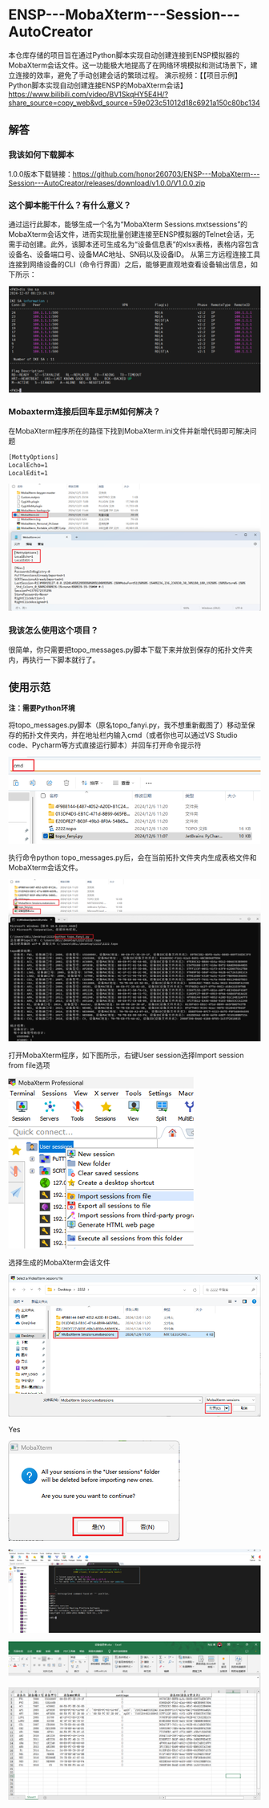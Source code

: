 # ENSP---MobaXterm---Session---AutoCreator
本仓库存储的项目旨在通过Python脚本实现自动创建连接到ENSP模拟器的MobaXterm会话文件。这一功能极大地提高了在网络环境模拟和测试场景下，建立连接的效率，避免了手动创建会话的繁琐过程。
演示视频：【【项目示例】Python脚本实现自动创建连接ENSP的MobaXterm会话】 https://www.bilibili.com/video/BV1SkqHY5E4H/?share_source=copy_web&vd_source=59e023c51012d18c6921a150c80bc134
## 解答
### 我该如何下载脚本
1.0.0版本下载链接：https://github.com/honor260703/ENSP---MobaXterm---Session---AutoCreator/releases/download/v1.0.0/V1.0.0.zip

### 这个脚本能干什么？有什么意义？

通过运行此脚本，能够生成一个名为“MobaXterm Sessions.mxtsessions”的MobaXterm会话文件，进而实现批量创建连接至ENSP模拟器的Telnet会话，无需手动创建。此外，该脚本还可生成名为“设备信息表”的xlsx表格，表格内容包含设备名、设备端口号、设备MAC地址、SN码以及设备ID。 从第三方远程连接工具连接到网络设备的CLI（命令行界面）之后，能够更直观地查看设备输出信息，如下所示：

![5e9bce01242470800628e067aff45469](./ReadMe/5e9bce01242470800628e067aff45469.jpg)

### Mobaxterm连接后回车显示M如何解决？ 

在MobaXterm程序所在的路径下找到MobaXterm.ini文件并新增代码即可解决问题

```
[MottyOptions]
LocalEcho=1
LocalEdit=1
```

![image-20241206115457756](./ReadMe/image-20241206115457756.png)

### 我该怎么使用这个项目？

很简单，你只需要把topo_messages.py脚本下载下来并放到保存的拓扑文件夹内，再执行一下脚本就行了。

## 使用示范

**注：需要Python环境**

将topo_messages.py脚本（原名topo_fanyi.py，我不想重新截图了）移动至保存的拓扑文件夹内，并在地址栏内输入cmd（或者你也可以通过VS Studio code、Pycharm等方式直接运行脚本）并回车打开命令提示符

![image-20241206113309723](./ReadMe/image-20241206113309723.png)

执行命令python topo_messages.py后，会在当前拓扑文件夹内生成表格文件和MobaXterm会话文件。

![image-20241206113638626](./ReadMe/image-20241206113638626.png)

打开MobaXterm程序，如下图所示，右键User session选择Import session from file选项

![{BD63A6ED-8288-4795-96EB-07950C212D90}](./ReadMe/{BD63A6ED-8288-4795-96EB-07950C212D90}.png)

选择生成的MobaXterm会话文件

![image-20241206114021564](./ReadMe/image-20241206114021564.png)

Yes

![image-20241206114038133](./ReadMe/image-20241206114038133.png)

![image-20241206114225200](./ReadMe/image-20241206114225200.png)

![image-20241206114416992](./ReadMe/image-20241206114416992.png)
